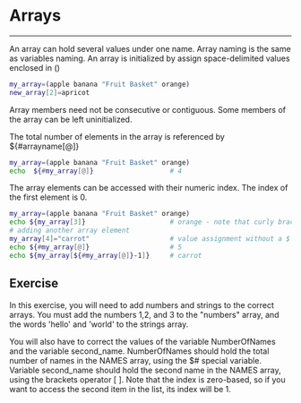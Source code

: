 # Arrays

---

An array can hold several values under one name. Array naming is the same as variables naming. An array is initialized by assign space-delimited values enclosed in ()

```bash
my_array=(apple banana "Fruit Basket" orange)
new_array[2]=apricot
```

Array members need not be consecutive or contiguous. Some members of the array can be left uninitialized.

The total number of elements in the array is referenced by ${#arrayname[@]}

```bash
my_array=(apple banana "Fruit Basket" orange)
echo  ${#my_array[@]}                   # 4
```

The array elements can be accessed with their numeric index. The index of the first element is 0.

```bash
my_array=(apple banana "Fruit Basket" orange)
echo ${my_array[3]}                     # orange - note that curly brackets are needed
# adding another array element
my_array[4]="carrot"                    # value assignment without a $ and curly brackets
echo ${#my_array[@]}                    # 5
echo ${my_array[${#my_array[@]}-1]}     # carrot
```

## Exercise

In this exercise, you will need to add numbers and strings to the correct arrays. You must add the numbers 1,2, and 3 to the "numbers" array, and the words 'hello' and 'world' to the strings array.

You will also have to correct the values of the variable NumberOfNames and the variable second_name. NumberOfNames should hold the total number of names in the NAMES array, using the $# special variable. Variable second_name should hold the second name in the NAMES array, using the brackets operator [ ]. Note that the index is zero-based, so if you want to access the second item in the list, its index will be 1.
